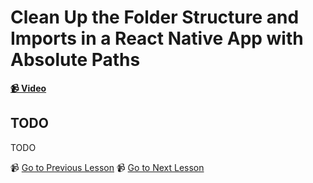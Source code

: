 # Clean Up the Folder Structure and Imports in a React Native App with Absolute Paths

**[📹 Video](https://egghead.io/lessons/react-native-clean-up-the-folder-structure-and-imports-in-a-react-native-app-with-absolute-paths)**

## TODO

TODO


📹 [Go to Previous Lesson](TODO)
📹 [Go to Next Lesson](TODO)
